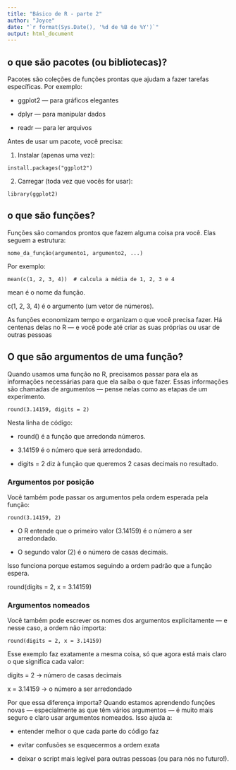 ```yaml
---
title: "Básico de R - parte 2"
author: "Joyce"
date: "`r format(Sys.Date(), '%d de %B de %Y')`"
output: html_document
---
```


## o que são pacotes (ou bibliotecas)?

Pacotes são coleções de funções prontas que ajudam a fazer tarefas específicas. Por exemplo:

* ggplot2 — para gráficos elegantes

* dplyr — para manipular dados

* readr — para ler arquivos

Antes de usar um pacote, você precisa:

1. Instalar (apenas uma vez):
```{r}
install.packages("ggplot2")
```
2. Carregar (toda vez que vocês for usar):
```{r}
library(ggplot2)
```

## o que são funções?

Funções são comandos prontos que fazem alguma coisa pra você. Elas seguem a estrutura:

```{r}
nome_da_função(argumento1, argumento2, ...)
```

Por exemplo:

```{r}
mean(c(1, 2, 3, 4))  # calcula a média de 1, 2, 3 e 4
```
mean é o nome da função.

c(1, 2, 3, 4) é o argumento (um vetor de números).

As funções economizam tempo e organizam o que você precisa fazer. Há centenas delas no R — e você pode até criar as suas próprias ou usar de outras pessoas

## O que são argumentos de uma função?

Quando usamos uma função no R, precisamos passar para ela as informações necessárias para que ela saiba o que fazer. Essas informações são chamadas de argumentos — pense nelas como as etapas de um experimento.
```{r}
round(3.14159, digits = 2)
```
Nesta linha de código:

* round() é a função que arredonda números.

* 3.14159 é o número que será arredondado.

* digits = 2 diz à função que queremos 2 casas decimais no resultado.

### Argumentos por posição
Você também pode passar os argumentos pela ordem esperada pela função:
```{r}
round(3.14159, 2)
```

* O R entende que o primeiro valor (3.14159) é o número a ser arredondado.

* O segundo valor (2) é o número de casas decimais.

Isso funciona porque estamos seguindo a ordem padrão que a função espera.

round(digits = 2, x = 3.14159)

### Argumentos nomeados
Você também pode escrever os nomes dos argumentos explicitamente — e nesse caso, a ordem não importa:

```{r}
round(digits = 2, x = 3.14159)
```
Esse exemplo faz exatamente a mesma coisa, só que agora está mais claro o que significa cada valor:

digits = 2 → número de casas decimais

x = 3.14159 → o número a ser arredondado

Por que essa diferença importa?
Quando estamos aprendendo funções novas — especialmente as que têm vários argumentos — é muito mais seguro e claro usar argumentos nomeados. Isso ajuda a:

* entender melhor o que cada parte do código faz

* evitar confusões se esquecermos a ordem exata

* deixar o script mais legível para outras pessoas (ou para nós no futuro!).